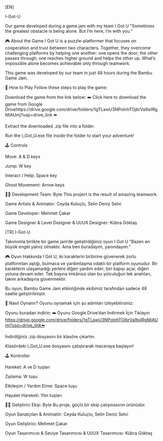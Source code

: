 [EN]

I-Got-U

Our game developed during a game jam with my team
I Got U
"Sometimes the greatest obstacle is being alone. But I’m here, I’m with you."

🎮 About the Game
I Got U is a puzzle-platformer that focuses on cooperation and trust between two characters. Together, they overcome challenging platforms by helping one another: one opens the door, the other passes through; one reaches higher ground and helps the other up.
What’s impossible alone becomes achievable only through teamwork.

This game was developed by our team in just 48 hours during the Bambu Game Jam.

🚀 How to Play
Follow these steps to play the game:

Download the game from the link below:
➡️ Click here to download the game from Google Drivehttps://drive.google.com/drive/folders/1gTLawU3NPolnhTOjbrVa9silRgMiAUmj?usp=drive_link ⬅️

Extract the downloaded .zip file into a folder.

Run the I_Got_U.exe file inside the folder to start your adventure!

🕹️ Controls

Move: A & D keys

Jump: W key

Interact / Help: Space key

Ghost Movement: Arrow keys

🧑‍💻 Development Team: Byte
This project is the result of amazing teamwork.

Game Artists & Animator: Ceyda Kuluçlu, Selin Deniz Selvi

Game Developer: Mehmet Çakar

Game Designer & Level Designer & UI/UX Designer: Kübra Göktaş




[TR]
I-Got-U

Takımımla birlikte bir game jam’de geliştirdiğimiz oyun
I Got U
"Bazen en büyük engel yalnız olmaktır. Ama ben buradayım, yanındayım."

🎮 Oyun Hakkında
I Got U, iki karakterin birbirine güvenerek zorlu platformları aştığı, bulmaca ve yardımlaşma odaklı bir platform oyunudur.
Bir karakterin ulaşamadığı yerlere diğeri yardım eder; biri kapıyı açar, diğeri yoluna devam eder.
Tek başına imkânsız olan bu yolculuğun tek anahtarı, takım arkadaşına güvenmektir.

Bu oyun, Bambu Game Jam etkinliğinde ekibimiz tarafından sadece 48 saatte geliştirilmiştir.

🚀 Nasıl Oynanır?
Oyunu oynamak için şu adımları izleyebilirsiniz:

Oyunu buradan indirin:
➡️ Oyunu Google Drive’dan İndirmek İçin Tıklayın https://drive.google.com/drive/folders/1gTLawU3NPolnhTOjbrVa9silRgMiAUmj?usp=drive_link⬅️

İndirdiğiniz .zip dosyasını bir klasöre çıkartın.

Klasördeki I_Got_U.exe dosyasını çalıştırarak maceraya başlayın!

🕹️ Kontroller

Hareket: A ve D tuşları

Zıplama: W tuşu

Etkileşim / Yardım Etme: Space tuşu

Hayalet Hareketi: Yön tuşları

🧑‍💻 Geliştirici Ekip: Byte
Bu proje, güçlü bir ekip çalışmasının ürünüdür.

Oyun Sanatçıları & Animatör: Ceyda Kuluçlu, Selin Deniz Selvi

Oyun Geliştirici: Mehmet Çakar

Oyun Tasarımcısı & Seviye Tasarımcısı & UI/UX Tasarımcısı: Kübra Göktaş

